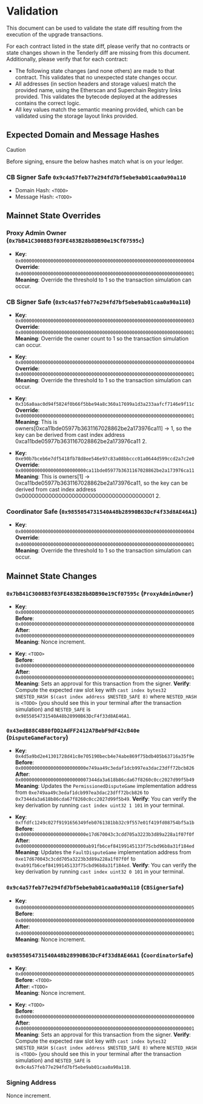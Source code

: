 # Validation

This document can be used to validate the state diff resulting from the execution of the upgrade transactions.

For each contract listed in the state diff, please verify that no contracts or state changes shown in the Tenderly diff are missing from this document. Additionally, please verify that for each contract:

- The following state changes (and none others) are made to that contract. This validates that no unexpected state changes occur.
- All addresses (in section headers and storage values) match the provided name, using the Etherscan and Superchain Registry links provided. This validates the bytecode deployed at the addresses contains the correct logic.
- All key values match the semantic meaning provided, which can be validated using the storage layout links provided.

## Expected Domain and Message Hashes

> [!CAUTION]
>
> Before signing, ensure the below hashes match what is on your ledger.
>
> ### CB Signer Safe `0x9c4a57feb77e294fd7bf5ebe9ab01caa0a90a110`
>
> - Domain Hash: `<TODO>`
> - Message Hash: `<TODO>`

## Mainnet State Overrides

### Proxy Admin Owner (`0x7bB41C3008B3f03FE483B28b8DB90e19Cf07595c`)

- **Key**: `0x0000000000000000000000000000000000000000000000000000000000000004` <br/>
  **Override**: `0x0000000000000000000000000000000000000000000000000000000000000001` <br/>
  **Meaning**: Override the threshold to 1 so the transaction simulation can occur.

### CB Signer Safe (`0x9c4a57feb77e294fd7bf5ebe9ab01caa0a90a110`)

- **Key**: `0x0000000000000000000000000000000000000000000000000000000000000003` <br/>
  **Override**: `0x0000000000000000000000000000000000000000000000000000000000000001` <br/>
  **Meaning**: Override the owner count to 1 so the transaction simulation can occur.

- **Key**: `0x0000000000000000000000000000000000000000000000000000000000000004` <br/>
  **Override**: `0x0000000000000000000000000000000000000000000000000000000000000001` <br/>
  **Meaning**: Override the threshold to 1 so the transaction simulation can occur.

- **Key**: `0x316a0aac0d94f5824f0b66f5bbe94a8c360a17699a1d3a233aafcf7146e9f11c` <br/>
  **Override**: `0x0000000000000000000000000000000000000000000000000000000000000001` <br/>
  **Meaning**: This is owners[0xca11bde05977b3631167028862be2a173976ca11] -> 1, so the key can be derived from cast index address 0xca11bde05977b3631167028862be2a173976ca11 2.

- **Key**: `0xe90b7bceb6e7df5418fb78d8ee546e97c83a08bbccc01a0644d599ccd2a7c2e0` <br/>
  **Override**: `0x000000000000000000000000ca11bde05977b3631167028862be2a173976ca11` <br/>
  **Meaning**: This is owners[1] -> 0xca11bde05977b3631167028862be2a173976ca11, so the key can be derived from cast index address 0x0000000000000000000000000000000000000001 2.

### Coordinator Safe (`0x9855054731540A48b28990B63DcF4f33d8AE46A1`)

- **Key**: `0x0000000000000000000000000000000000000000000000000000000000000004` <br/>
  **Override**: `0x0000000000000000000000000000000000000000000000000000000000000001` <br/>
  **Meaning**: Override the threshold to 1 so the transaction simulation can occur.

## Mainnet State Changes

### `0x7bB41C3008B3f03FE483B28b8DB90e19Cf07595c` (`ProxyAdminOwner`)

- **Key**: `0x0000000000000000000000000000000000000000000000000000000000000005` <br/>
  **Before**: `0x0000000000000000000000000000000000000000000000000000000000000008` <br/>
  **After**: `0x0000000000000000000000000000000000000000000000000000000000000009` <br/>
  **Meaning**: Nonce increment.

- **Key**: `<TODO>` <br/>
  **Before**: `0x0000000000000000000000000000000000000000000000000000000000000000` <br/>
  **After**: `0x0000000000000000000000000000000000000000000000000000000000000001` <br/>
  **Meaning**: Sets an approval for this transaction from the signer.
  **Verify**: Compute the expected raw slot key with `cast index bytes32 $NESTED_HASH $(cast index address $NESTED_SAFE 8)` where `NESTED_HASH` is `<TODO>` (you should see this in your terminal after the transaction simulation) and `NESTED_SAFE` is `0x9855054731540A48b28990B63DcF4f33d8AE46A1`.

### `0x43edB88C4B80fDD2AdFF2412A7BebF9dF42cB40e` (`DisputeGameFactory`)

- **Key**: `0x4d5a9bd2e41301728d41c8e705190becb4e74abe869f75bdb405b63716a35f9e` <br/>
  **Before**: `0x000000000000000000000000e749aa49c3edaf1dcb997ea3dac23dff72bcb826` <br/>
  **After**: `0x0000000000000000000000007344da3a618b86cda67f8260c0cc2027d99f5b49` <br/>
  **Meaning**: Updates the `PermissionedDisputeGame` implementation address from `0xe749aa49c3edaf1dcb997ea3dac23dff72bcb826` to `0x7344da3a618b86cda67f8260c0cc2027d99f5b49`.
  **Verify**: You can verify the key derivation by running `cast index uint32 1 101` in your terminal.

- **Key**: `0xffdfc1249c027f9191656349feb0761381bb32c9f557e01f419fd08754bf5a1b` <br/>
  **Before**: `0x000000000000000000000000e17d670043c3cdd705a3223b3d89a228a1f07f0f` <br/>
  **After**: `0x000000000000000000000000ab91fb6cef84199145133f75cbd96b8a31f184ed` <br/>
  **Meaning**: Updates the `FaultDisputeGame` implementation address from `0xe17d670043c3cdd705a3223b3d89a228a1f07f0f` to `0xab91fb6cef84199145133f75cbd96b8a31f184ed`.
  **Verify**: You can verify the key derivation by running `cast index uint32 0 101` in your terminal.

### `0x9c4a57feb77e294fd7bf5ebe9ab01caa0a90a110` (`CBSignerSafe`)

- **Key**: `0x0000000000000000000000000000000000000000000000000000000000000005` <br/>
  **Before**: `0x0000000000000000000000000000000000000000000000000000000000000000` <br/>
  **After**: `0x0000000000000000000000000000000000000000000000000000000000000001` <br/>
  **Meaning**: Nonce increment.

### `0x9855054731540A48b28990B63DcF4f33d8AE46A1` (`CoordinatorSafe`)

- **Key**: `0x0000000000000000000000000000000000000000000000000000000000000005` <br/>
  **Before**: `<TODO>` <br/>
  **After**: `<TODO>` <br/>
  **Meaning**: Nonce increment.

- **Key**: `<TODO>` <br/>
  **Before**: `0x0000000000000000000000000000000000000000000000000000000000000000` <br/>
  **After**: `0x0000000000000000000000000000000000000000000000000000000000000001` <br/>
  **Meaning**: Sets an approval for this transaction from the signer.
  **Verify**: Compute the expected raw slot key with `cast index bytes32 $NESTED_HASH $(cast index address $NESTED_SAFE 8)` where `NESTED_HASH` is `<TODO>` (you should see this in your terminal after the transaction simulation) and `NESTED_SAFE` is `0x9c4a57feb77e294fd7bf5ebe9ab01caa0a90a110`.

### Signing Address

Nonce increment.
